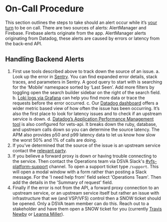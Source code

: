 # On-Call Procedure

This section outlines the steps to take should an alert occur while it’s [your turn](https://docs.google.com/spreadsheets/d/1JGoVHeor2NR5xGDNdpgB0GO8_IZ244nS-L5jisrfzMk/edit?usp=sharing) to be on call. There are two sources of alerts: AlertManager and Firebase. Firebase alerts originate from the app. AlertManager alerts originating from Datadog, these alerts are caused by errors or latency from the back-end API.

## Handling Backend Alerts

1. First use tools described above to track down the source of an issue.
    a. Look up the error in [Sentry](http://sentry.vfs.va.gov/vets-gov/). You can find expanded error details, stack traces, and parameters in Sentry. A good query to start with is searching for the ‘Mobile’ namespace sorted by ‘Last Seen’. Add more filters by toggling open the search builder sidebar on the right of the search field.
    b. [Loki logs via Grafana](http://grafana.vfs.va.gov/) can help you find more data or trace the requests before the error occurred.
    c. Our [Datadog dashboard](https://app.datadoghq.com/dashboard/9nz-cn7-ws6/mobile-api-dashboard?from_ts=1637771308851&to_ts=1637774908851&live=true) offers a wider metric based view of how often the issue has been occurring. It’s also the first place to look for latency issues and to check if an upstream service is down.
    d. [Datadog’s Application Performance Management tool](https://app.datadoghq.com/apm/service/vets-api/rack.request?env=production&topGraphs=latency%3Alatency%2CbreakdownAs%3Apercentage%2Cerrors%3Acount%2Chits%3Acount&start=1642522116800&end=1642525716800&paused=false) is also configured for vets-api. It breaks down the ruby, database, and upstream calls down so you can determine the source latency. The APM also provides p50 and p99 latency data to let us know how slow the worst 50% and 1% of calls are doing.
2. If you’ve determined that the source of the issue is an upstream service contact the [relevant party](https://docs.google.com/document/d/11-AzvvQsiPD47AQebcYeZML-NDHWDhz5-RTn0RnvlX4/edit#heading=h.hz3tr392i4no).
3. If you believe a forward proxy is down or having trouble connecting to the service. Then contact the Operations team via DSVA Slack's [#vfs-platform-support](https://dsva.slack.com/archives/CBU0KDSB1) channel. To open a support ticket type `/support`. This will open a modal window with a form rather than posting a Slack message. For the 'I need help from' field select 'Operations Team'. Then add the details in the 'Summary of request' field.
4. Finally if the error is not from the API, a forward proxy connection to an upstream service, or an upstream service itself but rather an issue with infrastructure that we (and VSP/VFS) control then a SNOW ticket should be opened. Only a DSVA team member can do this. Reach out to a stakeholder and have them open a SNOW ticket for you (currently [Travis Newby](https://dsva.slack.com/team/U020ZP3JK63) or [Leanna Miller](https://dsva.slack.com/team/U019Q7S7B7X)).
